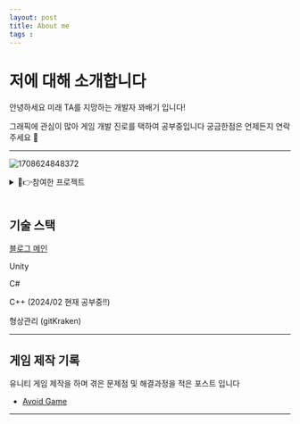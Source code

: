 ```yaml
---
layout: post
title: About me
tags :
---
```


# 저에 대해 소개합니다

안녕하세요 미래 TA를 지망하는 개발자 꽈배기 입니다!  

그래픽에 관심이 많아 게임 개발 진로를 택하여 공부중입니다
궁금한점은 언제든지 연락주세요 👏

---

![1708624848372](https://github.com/rech4210/rech4210.github.io/assets/65288322/fed76fa7-cf63-4cf9-8a42-0f0203430b6d)


<details>
<summary>🤗👉참여한 프로젝트</summary>
<div markdown="1">

<br>

### 나그네 2021/12
![image](https://github.com/rech4210/rech4210.github.io/assets/65288322/e53fa1c4-6802-48ff-8b14-43c05d3537b0)

[플레이 영상 보기](https://www.youtube.com/watch?v=nnsHW_TAIl0)

[플레이 링크](https://nagne.itch.io/nagne)

팀원 : 프로그래밍 3
파트 : 게임 시스템, 플레이어 세팅

학부생들과 함께 제작한 첫번째 게임입니다.  
리듬게임을 제작하였으며 세로와 가로에서 내려오는 노트들로 개성을 살린 게임입니다.

해당 프로젝트에서 게임 시스템, 플레이어 세 팅을 담당하였습니다.

---

### 버닝비버잼 2022/11

![image](https://github.com/rech4210/rech4210.github.io/assets/65288322/e394deab-2f72-4c7b-82f4-f3dfc7803896)

[플레이 영상 보기](https://youtu.be/KLpQg7EkunM)

[블로그 기록](https://rech4210.github.io/posts/event/biberGameJam.html)

팀원 : 프로그래밍 3 아트 1  
파트 : 타일맵 구현, 타일맵 로직

버닝비버 주제로 만든 1:1 대전 땅따먹기 게임입니다.

---

### Root To Node 2023 글로벌 게임잼
![image](https://github.com/rech4210/rech4210.github.io/assets/65288322/16058e52-8f22-4a02-9606-38bd3f36a41b)

[플레이 영상 보기](https://www.youtube.com/watch?v=p6PsjPhFjFc)

[깃허브 링크](https://github.com/RootsToNodes/GGJ_Daejeon)


팀원 : 프로그래밍 2  
파트 : 터렛 생성 로직 구현, 적 개체 구현

Root 라는 주제로 만든 게임으로 뿌리를 지키는 디펜스 게임을 만들었습니다.
잎부터 뿌리까지 침략하는 적들을 상대로 기지를 지켜내는것이 목표입니다.


---

### 팜월드 2024/02 젬파이 게임잼
![image](https://github.com/rech4210/rech4210.github.io/assets/65288322/fe8c18cb-4a3b-4a87-b36e-c2e2208457fc)

[플레이 영상 보기](https://youtu.be/qlPPUPTd1qI)

[플레이 링크](https://zempie.com/ko/game/ag007xfrcss)

[깃허브 링크](https://github.com/planepaper/FarmWorld)

<!-- [블로그 기록](https://rech4210.github.io/posts/event/JempieGameJam.html) -->

팀원 : 프로그래밍 3 아트 1 기획 1  
파트 : 플레이어, 농작물

>도망치는 농장물들과 시시각각 변하는 야채 주식판을 보고 저점 수확(?) 고점 판매로 최고의 농부가 되어보세요

글로벌 게임젬 젬파이에서 만든 게임입니다.

Make me Laugh라는 주제로 도망치는 농장물들과 이를 수확해 실시간 변하는 야채 가격으로 가장 높은 점수를 얻는것이 목표입니다.

---
</div>
</details>

<br>

## 기술 스택

[블로그 메인](https://rech4210.github.io/)

Unity

C#

C++ (2024/02 현재 공부중!!)

형상관리 (gitKraken)

---


## 게임 제작 기록

유니티 게임 제작을 하며 겪은 문제점 및 해결과정을 적은 포스트 입니다


* [Avoid Game](./GameDevDiary/AvoidGameFolder/AvoidGame.html)

---
